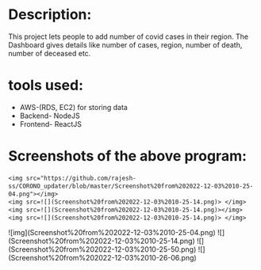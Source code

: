 <!DOCTYPE html>
<html lang="en">
<head>
    <meta charset="UTF-8">
    <meta http-equiv="X-UA-Compatible" content="IE=edge">
    <meta name="viewport" content="width=device-width, initial-scale=1.0">
</head>
<body>
    <h1>Description: </h1>
    <p>This project lets people to add number of covid cases in their region. The Dashboard gives details like number of cases, region, number of death, number of deceased etc.</p>
    <h1>tools used: </h1>
            <ul>
                <li>AWS-(RDS, EC2) for storing data</li>
                <li>Backend- NodeJS</li>
                <li>Frontend- ReactJS</li>
            </ul>
    <h1>Screenshots of the above program: </h1>

    <img src="https://github.com/rajesh-ss/CORONO_updater/blob/master/Screenshot%20from%202022-12-03%2010-25-04.png"></img>
    <img src=![](Screenshot%20from%202022-12-03%2010-25-14.png)> </img>
    <img src=![](Screenshot%20from%202022-12-03%2010-25-14.png)></img>
    <img src=![](Screenshot%20from%202022-12-03%2010-25-14.png)> </img>
</body>
</html>
    ![img](Screenshot%20from%202022-12-03%2010-25-04.png)
    ![](Screenshot%20from%202022-12-03%2010-25-14.png)
    ![](Screenshot%20from%202022-12-03%2010-25-50.png)
    ![](Screenshot%20from%202022-12-03%2010-26-06.png)
